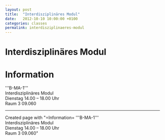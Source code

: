 ```yaml
---
layout: post
title:  "Interdisziplinäres Modul"
date:   2012-10-10 10:00:00 +0100
categories: classes
permalink: interdisziplinaeres-modul
---
```


# Interdisziplinäres Modul

# Information
'''B-MA-1'''<br/>
Interdisziplinäres Modul<br/>
Dienstag 14.00 – 18.00 Uhr<br/>
Raum 3 09.060

---

Created page with "=Information=  '''B-MA-1'''<br/> Interdisziplinäres Modul<br/> Dienstag 14.00 – 18.00 Uhr<br/> Raum 3 09.060"

